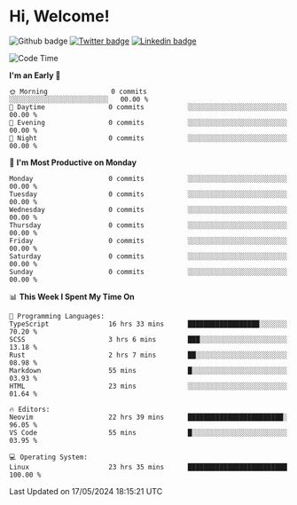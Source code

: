   # Hi, Welcome!
  ![Github badge](https://img.shields.io/github/followers/kraken-afk.svg?style=social&label=Follow&maxAge=2592000)
  [![Twitter badge](https://img.shields.io/badge/-Twitter-00acee?style=flat-square&logo=Twitter&logoColor=white)](https://twitter.com/trshppl)
  [![Linkedin badge](https://img.shields.io/badge/LinkedIn-0077B5?style=flat-square&logo=linkedin&logoColor=white)](https://www.linkedin.com/in/noveanrer)
<!--START_SECTION:waka-->
![Code Time](http://img.shields.io/badge/Code%20Time-220%20hrs%2018%20mins-blue)

**I'm an Early 🐤** 

```text
🌞 Morning                0 commits           ░░░░░░░░░░░░░░░░░░░░░░░░░   00.00 % 
🌆 Daytime                0 commits           ░░░░░░░░░░░░░░░░░░░░░░░░░   00.00 % 
🌃 Evening                0 commits           ░░░░░░░░░░░░░░░░░░░░░░░░░   00.00 % 
🌙 Night                  0 commits           ░░░░░░░░░░░░░░░░░░░░░░░░░   00.00 % 
```
📅 **I'm Most Productive on Monday** 

```text
Monday                   0 commits           ░░░░░░░░░░░░░░░░░░░░░░░░░   00.00 % 
Tuesday                  0 commits           ░░░░░░░░░░░░░░░░░░░░░░░░░   00.00 % 
Wednesday                0 commits           ░░░░░░░░░░░░░░░░░░░░░░░░░   00.00 % 
Thursday                 0 commits           ░░░░░░░░░░░░░░░░░░░░░░░░░   00.00 % 
Friday                   0 commits           ░░░░░░░░░░░░░░░░░░░░░░░░░   00.00 % 
Saturday                 0 commits           ░░░░░░░░░░░░░░░░░░░░░░░░░   00.00 % 
Sunday                   0 commits           ░░░░░░░░░░░░░░░░░░░░░░░░░   00.00 % 
```


📊 **This Week I Spent My Time On** 

```text
💬 Programming Languages: 
TypeScript               16 hrs 33 mins      ██████████████████░░░░░░░   70.20 % 
SCSS                     3 hrs 6 mins        ███░░░░░░░░░░░░░░░░░░░░░░   13.18 % 
Rust                     2 hrs 7 mins        ██░░░░░░░░░░░░░░░░░░░░░░░   08.98 % 
Markdown                 55 mins             █░░░░░░░░░░░░░░░░░░░░░░░░   03.93 % 
HTML                     23 mins             ░░░░░░░░░░░░░░░░░░░░░░░░░   01.64 % 

🔥 Editors: 
Neovim                   22 hrs 39 mins      ████████████████████████░   96.05 % 
VS Code                  55 mins             █░░░░░░░░░░░░░░░░░░░░░░░░   03.95 % 

💻 Operating System: 
Linux                    23 hrs 35 mins      █████████████████████████   100.00 % 
```


 Last Updated on 17/05/2024 18:15:21 UTC
<!--END_SECTION:waka-->